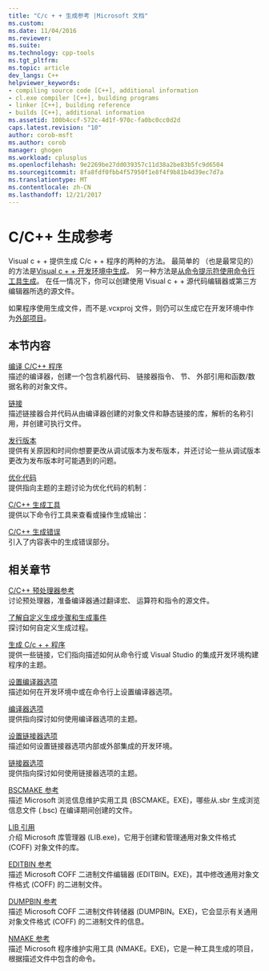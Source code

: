 ```yaml
---
title: "C/c + + 生成参考 |Microsoft 文档"
ms.custom: 
ms.date: 11/04/2016
ms.reviewer: 
ms.suite: 
ms.technology: cpp-tools
ms.tgt_pltfrm: 
ms.topic: article
dev_langs: C++
helpviewer_keywords:
- compiling source code [C++], additional information
- cl.exe compiler [C++], building programs
- linker [C++], building reference
- builds [C++], additional information
ms.assetid: 100b4ccf-572c-4d1f-970c-fa0bc0cc0d2d
caps.latest.revision: "10"
author: corob-msft
ms.author: corob
manager: ghogen
ms.workload: cplusplus
ms.openlocfilehash: 9e2269be27dd039357c11d38a2be83b5fc9d6504
ms.sourcegitcommit: 8fa8fdf0fbb4f57950f1e8f4f9b81b4d39ec7d7a
ms.translationtype: MT
ms.contentlocale: zh-CN
ms.lasthandoff: 12/21/2017
---
```

# <a name="cc-building-reference"></a>C/C++ 生成参考
Visual c + + 提供生成 C/c + + 程序的两种的方法。 最简单的 （也是最常见的） 的方法是[Visual c + + 开发环境中生成](../../ide/building-cpp-projects-in-visual-studio.md)。 另一种方法是[从命令提示符使用命令行工具生成](../../build/building-on-the-command-line.md)。 在任一情况下，你可以创建使用 Visual c + + 源代码编辑器或第三方编辑器所选的源文件。  
  
 如果程序使用生成文件，而不是.vcxproj 文件，则仍可以生成它在开发环境中作为[外部项目](../../ide/building-external-projects.md)。  
  
## <a name="in-this-section"></a>本节内容  
 [编译 C/C++ 程序](../../build/reference/compiling-a-c-cpp-program.md)  
 描述的编译器，创建一个包含机器代码、 链接器指令、 节、 外部引用和函数/数据名称的对象文件。  
  
 [链接](../../build/reference/linking.md)  
 描述链接器合并代码从由编译器创建的对象文件和静态链接的库，解析的名称引用，并创建可执行文件。  
  
 [发行版本](../../build/reference/release-builds.md)  
 提供有关原因和时间你想要更改从调试版本为发布版本，并还讨论一些从调试版本更改为发布版本时可能遇到的问题。  
  
 [优化代码](../../build/reference/optimizing-your-code.md)  
 提供指向主题的主题讨论为优化代码的机制：  
  
 [C/C++ 生成工具](../../build/reference/c-cpp-build-tools.md)  
 提供以下命令行工具来查看或操作生成输出：  
  
 [C/C++ 生成错误](../../error-messages/compiler-errors-1/c-cpp-build-errors.md)  
 引入了内容表中的生成错误部分。  
  
## <a name="related-sections"></a>相关章节  
 [C/C++ 预处理器参考](../../preprocessor/c-cpp-preprocessor-reference.md)  
 讨论预处理器，准备编译器通过翻译宏、 运算符和指令的源文件。  
  
 [了解自定义生成步骤和生成事件](../../ide/understanding-custom-build-steps-and-build-events.md)  
 探讨如何自定义生成过程。  
  
 [生成 C/c + + 程序](../../build/building-c-cpp-programs.md)  
 提供一些链接，它们指向描述如何从命令行或 Visual Studio 的集成开发环境构建程序的主题。  
  
 [设置编译器选项](../../build/reference/setting-compiler-options.md)  
 描述如何在开发环境中或在命令行上设置编译器选项。  
  
 [编译器选项](../../build/reference/compiler-options.md)  
 提供指向探讨如何使用编译器选项的主题。  
  
 [设置链接器选项](../../build/reference/setting-linker-options.md)  
 描述如何设置链接器选项内部或外部集成的开发环境。  
  
 [链接器选项](../../build/reference/linker-options.md)  
 提供指向探讨如何使用链接器选项的主题。  
  
 [BSCMAKE 参考](../../build/reference/bscmake-reference.md)  
 描述 Microsoft 浏览信息维护实用工具 (BSCMAKE。EXE)，哪些从.sbr 生成浏览信息文件 (.bsc) 在编译期间创建的文件。  
  
 [LIB 引用](../../build/reference/lib-reference.md)  
 介绍 Microsoft 库管理器 (LIB.exe)，它用于创建和管理通用对象文件格式 (COFF) 对象文件的库。  
  
 [EDITBIN 参考](../../build/reference/editbin-reference.md)  
 描述 Microsoft COFF 二进制文件编辑器 (EDITBIN。EXE)，其中修改通用对象文件格式 (COFF) 的二进制文件。  
  
 [DUMPBIN 参考](../../build/reference/dumpbin-reference.md)  
 描述 Microsoft COFF 二进制文件转储器 (DUMPBIN。EXE)，它会显示有关通用对象文件格式 (COFF) 的二进制文件的信息。  
  
 [NMAKE 参考](../../build/nmake-reference.md)  
 描述 Microsoft 程序维护实用工具 (NMAKE。EXE)，它是一种工具生成的项目，根据描述文件中包含的命令。